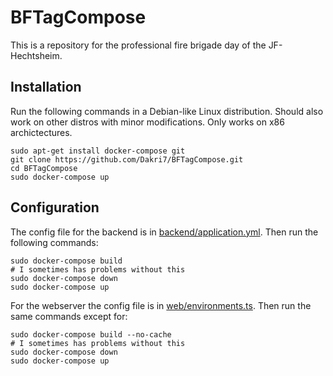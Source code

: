 # BFTagCompose

This is a repository for the professional fire brigade day of the JF-Hechtsheim.

## Installation

Run the following commands in a Debian-like Linux distribution. Should also work on other distros with minor modifications. Only works on x86 archictectures.

```
sudo apt-get install docker-compose git
git clone https://github.com/Dakri7/BFTagCompose.git
cd BFTagCompose
sudo docker-compose up
```

## Configuration

The config file for the backend is in [backend/application.yml](backend/application.yml). Then run the following commands:
```
sudo docker-compose build
# I sometimes has problems without this
sudo docker-compose down
sudo docker-compose up
```

For the webserver the config file is in [web/environments.ts](web/environments.ts). Then run the same commands except for:
```
sudo docker-compose build --no-cache
# I sometimes has problems without this
sudo docker-compose down
sudo docker-compose up
```